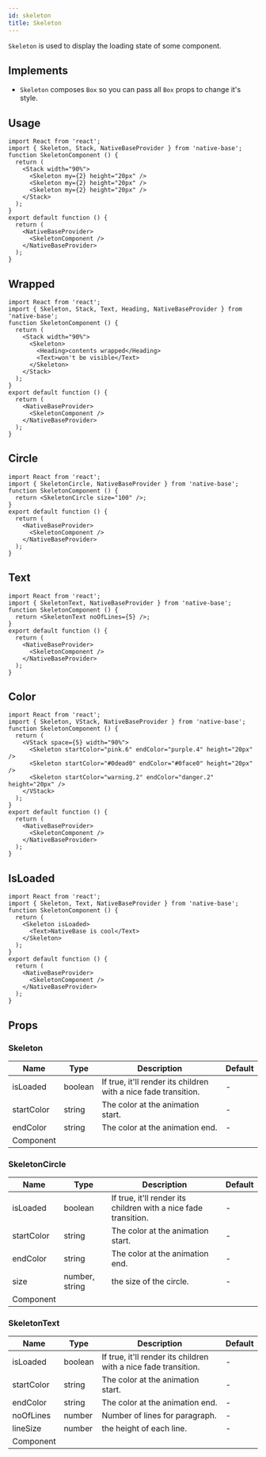 ```yaml
---
id: skeleton
title: Skeleton
---
```


`Skeleton` is used to display the loading state of some component.

## Implements

- `Skeleton` composes `Box` so you can pass all `Box` props to change it's style.

## Usage

```SnackPlayer name=Skeleton%20Usage
import React from 'react';
import { Skeleton, Stack, NativeBaseProvider } from 'native-base';
function SkeletonComponent () {
  return (
    <Stack width="90%">
      <Skeleton my={2} height="20px" />
      <Skeleton my={2} height="20px" />
      <Skeleton my={2} height="20px" />
    </Stack>
  );
}
export default function () {
  return (
    <NativeBaseProvider>
      <SkeletonComponent />
    </NativeBaseProvider>
  );
}
```

## Wrapped

```SnackPlayer name=Skeleton%20Wrapped
import React from 'react';
import { Skeleton, Stack, Text, Heading, NativeBaseProvider } from 'native-base';
function SkeletonComponent () {
  return (
    <Stack width="90%">
      <Skeleton>
        <Heading>contents wrapped</Heading>
        <Text>won't be visible</Text>
      </Skeleton>
    </Stack>
  );
}
export default function () {
  return (
    <NativeBaseProvider>
      <SkeletonComponent />
    </NativeBaseProvider>
  );
}
```

## Circle

```SnackPlayer name=Skeleton%20Circle
import React from 'react';
import { SkeletonCircle, NativeBaseProvider } from 'native-base';
function SkeletonComponent () {
  return <SkeletonCircle size="100" />;
}
export default function () {
  return (
    <NativeBaseProvider>
      <SkeletonComponent />
    </NativeBaseProvider>
  );
}
```

## Text

```SnackPlayer name=Skeleton%20Text
import React from 'react';
import { SkeletonText, NativeBaseProvider } from 'native-base';
function SkeletonComponent () {
  return <SkeletonText noOfLines={5} />;
}
export default function () {
  return (
    <NativeBaseProvider>
      <SkeletonComponent />
    </NativeBaseProvider>
  );
}
```

## Color

```SnackPlayer name=Skeleton%20Text
import React from 'react';
import { Skeleton, VStack, NativeBaseProvider } from 'native-base';
function SkeletonComponent () {
  return (
    <VStack space={5} width="90%">
      <Skeleton startColor="pink.6" endColor="purple.4" height="20px" />
      <Skeleton startColor="#0dead0" endColor="#0face0" height="20px" />
      <Skeleton startColor="warning.2" endColor="danger.2" height="20px" />
    </VStack>
  );
}
export default function () {
  return (
    <NativeBaseProvider>
      <SkeletonComponent />
    </NativeBaseProvider>
  );
}
```

## IsLoaded

```SnackPlayer name=Skeleton%20IsLoaded
import React from 'react';
import { Skeleton, Text, NativeBaseProvider } from 'native-base';
function SkeletonComponent () {
  return (
    <Skeleton isLoaded>
      <Text>NativeBase is cool</Text>
    </Skeleton>
  );
}
export default function () {
  return (
    <NativeBaseProvider>
      <SkeletonComponent />
    </NativeBaseProvider>
  );
}
```

## Props

### Skeleton

| Name       | Type    | Description                                                     | Default |
| ---------- | ------- | --------------------------------------------------------------- | ------- |
| isLoaded   | boolean | If true, it'll render its children with a nice fade transition. | -       |
| startColor | string  | The color at the animation start.                               | -       |
| endColor   | string  | The color at the animation end.                                 | -       |
| Component  |         |                                                                 |         |

### SkeletonCircle

| Name       | Type           | Description                                                     | Default |
| ---------- | -------------- | --------------------------------------------------------------- | ------- |
| isLoaded   | boolean        | If true, it'll render its children with a nice fade transition. | -       |
| startColor | string         | The color at the animation start.                               | -       |
| endColor   | string         | The color at the animation end.                                 | -       |
| size       | number, string | the size of the circle.                                         | -       |
| Component  |                |                                                                 |         |

### SkeletonText

| Name       | Type    | Description                                                     | Default |
| ---------- | ------- | --------------------------------------------------------------- | ------- |
| isLoaded   | boolean | If true, it'll render its children with a nice fade transition. | -       |
| startColor | string  | The color at the animation start.                               | -       |
| endColor   | string  | The color at the animation end.                                 | -       |
| noOfLines  | number  | Number of lines for paragraph.                                  | -       |
| lineSize   | number  | the height of each line.                                        | -       |
| Component  |         |                                                                 |         |
